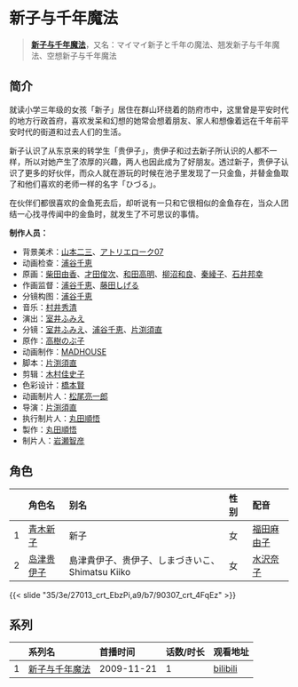 # 新子与千年魔法


> <u>**[新子与千年魔法](https://bgm.tv/subject/8122)**</u>，又名：マイマイ新子と千年の魔法、翘发新子与千年魔法、空想新子与千年魔法

## 简介

就读小学三年级的女孩「新子」居住在群山环绕着的防府市中，这里曾是平安时代的地方行政首府，喜欢发呆和幻想的她常会想着朋友、家人和想像着远在千年前平安时代的街道和过去人们的生活。

新子认识了从东京来的转学生「贵伊子」，贵伊子和过去新子所认识的人都不一样，所以对她产生了浓厚的兴趣，两人也因此成为了好朋友。透过新子，贵伊子认识了更多的好伙伴，而众人就在游玩的时候在池子里发现了一只金鱼，并替金鱼取了和他们喜欢的老师一样的名字「ひづる」。

在伙伴们都很喜欢的金鱼死去后，却听说有一只和它很相似的金鱼存在，当众人团结一心找寻传闻中的金鱼时，就发生了不可思议的事情。

**制作人员：**
- 背景美术：[山本二三](https://bgm.tv/person/3471)、[アトリエローク07](https://bgm.tv/person/62960)
- 动画检查：[浦谷千恵](https://bgm.tv/person/20392)
- 原画：[柴田由香](https://bgm.tv/person/3780)、[才田俊次](https://bgm.tv/person/2175)、[和田高明](https://bgm.tv/person/7519)、[柳沼和良](https://bgm.tv/person/11359)、[秦綾子](https://bgm.tv/person/17957)、[石井邦幸](https://bgm.tv/person/28128)
- 作画监督：[浦谷千恵](https://bgm.tv/person/20392)、[藤田しげる](https://bgm.tv/person/1709)
- 分镜构图：[浦谷千恵](https://bgm.tv/person/20392)
- 音乐：[村井秀清](https://bgm.tv/person/3596)
- 演出：[室井ふみえ](https://bgm.tv/person/1074)
- 分镜：[室井ふみえ](https://bgm.tv/person/1074)、[浦谷千恵](https://bgm.tv/person/20392)、[片渕須直](https://bgm.tv/person/2305)
- 原作：[高樹のぶ子](https://bgm.tv/person/3800)
- 动画制作：[MADHOUSE](https://bgm.tv/person/603)
- 脚本：[片渕須直](https://bgm.tv/person/2305)
- 剪辑：[木村佳史子](https://bgm.tv/person/11716)
- 色彩设计：[橋本賢](https://bgm.tv/person/2073)
- 动画制片人：[松尾亮一郎](https://bgm.tv/person/54030)
- 导演：[片渕須直](https://bgm.tv/person/2305)
- 执行制片人：[丸田順悟](https://bgm.tv/person/49008)
- 製作：[丸田順悟](https://bgm.tv/person/49008)
- 制片人：[岩瀬智彦](https://bgm.tv/person/58210)

## 角色

|     |   角色名   |   别名  | 性别 |  配音  |
|:--- |:------  |:----      |:---  |:--   |
| 1 | [青木新子](https://bgm.tv/character/27013) | 新子 | 女 | [福田麻由子](https://bgm.tv/person/15615) |
| 2 | [岛津贵伊子](https://bgm.tv/character/90307) | 島津貴伊子、贵伊子、しまづきいこ、Shimatsu Kiiko | 女 | [水沢奈子](https://bgm.tv/person/40729) |

{{< slide "35/3e/27013_crt_EbzPi,a9/b7/90307_crt_4FqEz" >}}

## 系列

|     |   系列名   |   首播时间  | 话数/时长  | 观看地址 |
|:---  |:------    |:----      |:---       |:---  |
| 1 |[新子与千年魔法](https://bgm.tv/subject/8122)| 2009-11-21 | 1 | [bilibili](https://www.bilibili.com/bangumi/play/ep424537)  |



